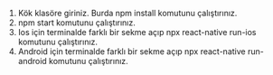 1. Kök klasöre giriniz. Burda npm install komutunu çalıştırınız.
2. npm start komutunu çalıştırınız.
3. Ios için terminalde farklı bir sekme açıp npx react-native run-ios komutunu çalıştırınız.
3. Android için terminalde farklı bir sekme açıp npx react-native run-android komutunu çalıştırınız.
